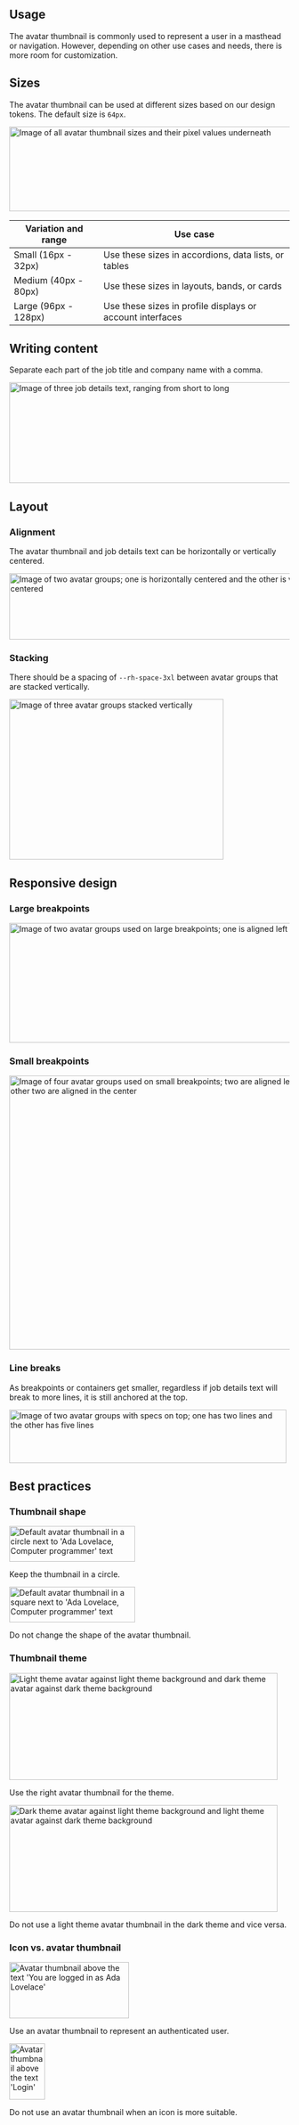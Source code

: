 ## Usage

The avatar thumbnail is commonly used to represent a user in a masthead or
navigation. However, depending on other use cases and needs, there is more
room for customization.

## Sizes

The avatar thumbnail can be used at different sizes based on our design tokens. The default size is <code>64px</code>.

<uxdot-example color-palette="lightest" width-adjustment="823px">
  <img alt="Image of all avatar thumbnail sizes and their pixel values underneath"
       src="../avatar-usage-sizes.png"
       width="823"
       height="152">
</uxdot-example>

<rh-table>

| Variation and range  | Use case                                                  |
| -------------------- | --------------------------------------------------------- |
| Small (16px - 32px)  | Use these sizes in accordions, data lists, or tables      |
| Medium (40px - 80px) | Use these sizes in layouts, bands, or cards               |
| Large (96px - 128px) | Use these sizes in profile displays or account interfaces |

</rh-table>

## Writing content

Separate each part of the job title and company name with a comma.

<uxdot-example color-palette="lightest" width-adjustment="611px">
  <img alt="Image of three job details text, ranging from short to long"
       src="../avatar-writing-content.png"
       width="611"
       height="181"> 
</uxdot-example>

## Layout

### Alignment

The avatar thumbnail and job details text can be horizontally or vertically
centered.

<uxdot-example color-palette="lightest" width-adjustment="625px">
  <img alt="Image of two avatar groups; one is horizontally centered and the other is vertically centered"
       src="../avatar-usage-alignment.png"
       width="625"
       height="119">
</uxdot-example>

### Stacking

There should be a spacing of `--rh-space-3xl` between avatar groups that are stacked vertically.

<uxdot-example color-palette="lightest" width-adjustment="385px">
  <img alt="Image of three avatar groups stacked vertically"
       src="../avatar-usage-stacking.png"
       width="385"
       height="288">
</uxdot-example>

## Responsive design

### Large breakpoints

<uxdot-example color-palette="lightest" variant="full" no-border alignment="left" width-adjustment="1000px">
  <img alt="Image of two avatar groups used on large breakpoints; one is aligned left and the other is aligned in the center"
       src="../avatar-breakpoints-large.png"
       width="1000"
       height="215">
</uxdot-example>

### Small breakpoints

<uxdot-example color-palette="lightest" variant="full" no-border alignment="left" width-adjustment="576px">
  <img alt="Image of four avatar groups used on small breakpoints; two are aligned left and the other two are aligned in the center"
       src="../avatar-breakpoints-small.png"
       width="576"
       height="492">
</uxdot-example>

### Line breaks

As breakpoints or containers get smaller, regardless if job details text will
break to more lines, it is still anchored at the top.

<uxdot-example color-palette="lightest" width-adjustment="498px">
  <img alt="Image of two avatar groups with specs on top; one has two lines and the other has five lines"
       src="../avatar-line-breaks.png"
       width="498"
       height="96">
</uxdot-example>

## Best practices

### Thumbnail shape

<div class="grid sm-two-columns">
  <uxdot-best-practice variant="do">
    <uxdot-example color-palette="lightest" width-adjustment="226px" slot="image">
      <img alt="Default avatar thumbnail in a circle next to 'Ada Lovelace, Computer programmer' text"
           src="../avatar-best-practices-shape-do.svg"
           width="226"
           height="64">
    </uxdot-example>
    <p>Keep the thumbnail in a circle.</p>
  </uxdot-best-practice>

  <uxdot-best-practice variant="dont">
    <uxdot-example color-palette="lightest" width-adjustment="226px" slot="image">
      <img alt="Default avatar thumbnail in a square next to 'Ada Lovelace, Computer programmer' text"
           src="../avatar-best-practices-shape-dont.svg"
           width="226"
           height="64">
    </uxdot-example>
    <p>Do not change the shape of the avatar thumbnail.</p>
  </uxdot-best-practice>
</div>

### Thumbnail theme

<div class="grid sm-two-columns">
  <uxdot-best-practice variant="do">
    <uxdot-example color-palette="lightest" width-adjustment="482px" slot="image">
      <img alt="Light theme avatar against light theme background and dark theme avatar against dark theme background"
           src="../avatar-best-practices-theme-do.svg"
           width="482"
           height="192">
    </uxdot-example>
    <p>Use the right avatar thumbnail for the theme.</p>
  </uxdot-best-practice>

  <uxdot-best-practice variant="dont">
    <uxdot-example color-palette="lightest" width-adjustment="482px" slot="image">
      <img alt="Dark theme avatar against light theme background and light theme avatar against dark theme background"
           src="../avatar-best-practices-theme-dont.svg"
           width="482"
           height="192">
    </uxdot-example>
    <p>Do not use a light theme avatar thumbnail in the dark theme and vice versa.</p>
  </uxdot-best-practice>
</div>

### Icon vs. avatar thumbnail

<div class="grid sm-two-columns">
  <uxdot-best-practice variant="do">
  <uxdot-example color-palette="lightest" width-adjustment="215px" slot="image">
      <img alt="Avatar thumbnail above the text 'You are logged in as Ada Lovelace'"
           src="../avatar-best-practices-icon-vs-avatar-do.svg"
           width="215"
           height="101">
    </uxdot-example>
    <p>Use an avatar thumbnail to represent an authenticated user.</p>
  </uxdot-best-practice>

  <uxdot-best-practice variant="dont">
    <uxdot-example color-palette="lightest" width-adjustment="64px" slot="image">
      <img alt="Avatar thumbnail above the text 'Login'"
           src="../avatar-best-practices-icon-vs-avatar-dont.svg"
           width="64"
           height="101">
    </uxdot-example>
    <p>Do not use an avatar thumbnail when an icon is more suitable.</p>
  </uxdot-best-practice>
</div>
